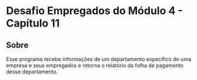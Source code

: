 # Desafio Empregados do Módulo 4 - Capítulo 11

## Sobre

Esse programa recebe informações de um departamento específico de uma empresa e seus empregados e retorna o relatório da folha de pagamento desse departamento.
